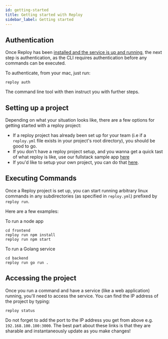 ```yaml
---
id: getting-started
title: Getting started with Reploy
sidebar_label: Getting started
---
```

## Authentication

Once Reploy has been [installed and the service is up and running](installation.md), the next step is authentication, as the CLI requires authentication before any commands can be executed.

To authenticate, from your mac, just run:

```
reploy auth
```
The command line tool with then instruct you with further steps.



## Setting up a project

Depending on what your situation looks like, there are a few options for getting started with a reploy project:
- If a reploy project has already been set up for your team (i.e if a `reploy.yml` file exists in your project's root directory), you should be good to go.
- If you don't have a reploy project setup, and you wanna get a quick tast of what reploy is like, use our fullstack sample app [here](https://github.com/getreploy/fullstack-sample)
- If you'd like to setup your own project, you can do that [here](project-setup.md).

## Executing Commands

Once a Reploy project is set up, you can start running arbitrary linux commands in any subdirectories (as specified in `reploy.yml`) prefixed by `reploy run`.

Here are a few examples:

To run a node app
```
cd frontend
reploy run npm install
reploy run npm start
```
To run a Golang service
```
cd backend
reploy run go run .
```

## Accessing the project

Once you run a command and have a service (like a web application) running, you'll need to access the service. You can find the IP address of the project by typing:

```
reploy status
```

Do not forget to add the port to the IP address you get from above e.g. `192.168.100.100:3000`. The best part about these links is that they are sharable and instantaneously update as you make changes!
